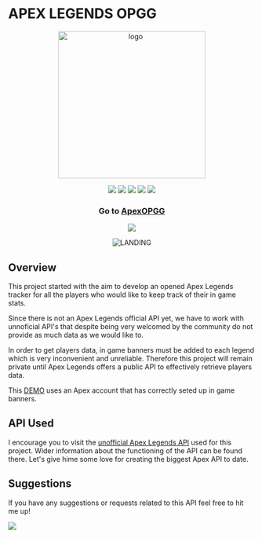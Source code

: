 # APEX LEGENDS OPGG
<p align="center">
    <img src="https://raw.githubusercontent.com/AdrianDanlos/ApexLegends/master/img/apexlogo.png" alt="logo" width="300" height="300"/>
</p>

<p align="center">
    <img src="https://img.shields.io/badge/HTML-5-e34f26">
    <img src="https://img.shields.io/badge/CSS-3-orange">
    <img src="https://img.shields.io/badge/JavaScript-Last_Version-f7df1e">
    <img src="https://img.shields.io/badge/JQuery-v3.4.1-0769ad">
    <img src="https://img.shields.io/badge/License-MIT-green">
</p>

<h3 align="center">Go to 
  <a href="https://apex-opgg.herokuapp.com/" target="_blank">ApexOPGG</a>
</h3>

<p align="center">
    <img src="https://img.shields.io/badge/Version-1.0-green">
</p>

<p align="center">
    <img src="https://raw.githubusercontent.com/AdrianDanlos/ApexLegends/master/img/readme.jpg" alt="LANDING"/>
</p>


## Overview
This project started with the aim to develop an opened Apex Legends tracker for all the players who would like to keep track of their in game stats.

Since there is not an Apex Legends official API yet, we have to work with unnoficial API's that despite being very welcomed by the community do not provide as much data as we would like to.

In order to get players data, in game banners must be added to each legend which is very inconvenient and unreliable.
Therefore this project will remain private until Apex Legends offers a public API to effectively retrieve players data.

This <a href="https://apex-opgg.herokuapp.com/" target="_blank">DEMO</a> uses an Apex account that has correctly seted up in game banners.

## API Used
I encourage you to visit the <a href="https://github.com/HugoDerave/ApexLegendsAPI/">unofficial Apex Legends API</a> used for this project. 
Wider information about the functioning of the API can be found there. Let's give hime some love for creating the biggest Apex API to date.

## Suggestions
<p>If you have any suggestions or requests related to this API feel free to hit me up!</p> 
<a href="https://github.com/AdrianDanlos">
  <img src="https://img.shields.io/github/followers/AdrianDanlos?label=follow&style=social">
</a>
